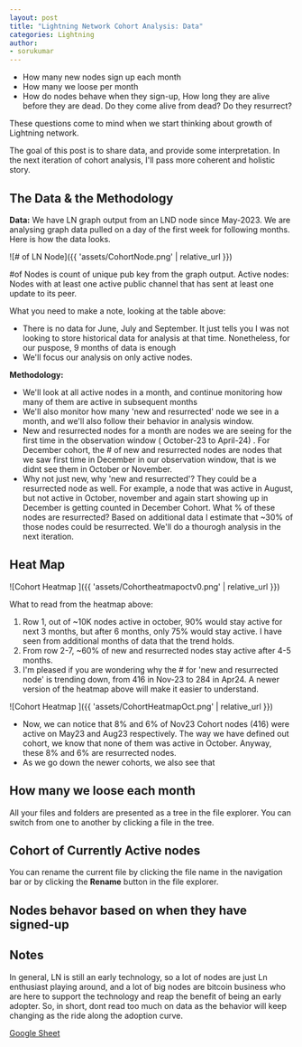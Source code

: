 ```yaml
---
layout: post
title: "Lightning Network Cohort Analysis: Data"
categories: Lightning
author:
- sorukumar
---
```


 - How many new nodes sign up each month
 - How many we loose per month
 - How do nodes behave when they sign-up, How long they are alive before they are dead. Do they come alive from dead? Do they resurrect?

These questions come to mind when we start thinking about growth of Lightning network. 

The goal of this post is to share data, and provide some interpretation. In the next iteration of cohort analysis, I'll pass more coherent and holistic story.


## The Data & the Methodology

**Data:**
We have LN graph output from an LND node since May-2023. We are analysing graph data pulled on a day of the first week for following months. Here is how the data looks.

![# of LN Node]({{ 'assets/CohortNode.png' | relative_url }})

#of Nodes is count of unique pub key from the graph output. 
Active nodes: Nodes with at least one active public channel that has sent at least one update to its peer.

What you need to make a note, looking at the table above:

 - There is no data for June, July and September. It just tells you I was not looking to store historical data for analysis at that time. Nonetheless, for our puspose, 9 months of data is enough
 - We'll focus our analysis on only active nodes.

**Methodology:**

 - We'll look at all active nodes in a month, and continue monitoring how many of 	them are active in subsequent months
 -  We'll also monitor how many 'new and resurrected' node we see in a month, and we'll also follow their behavior in analysis window.
 - New and resurrected nodes for a month are nodes we are seeing for the first time in the observation window ( October-23  to April-24) . For December cohort,  the # of new and resurrected nodes are nodes that we saw first time in December in our observation window, that is we didnt see them in October or November.
 - Why not just new, why 'new and resurrected'? They could be a resurrected node as well. For example, a node that was active in August, but not active in October, november and again start showing up in December is getting counted in December Cohort. What % of these nodes are resurrected? Based on additional data I estimate that ~30% of those nodes could be resurrected. We'll do a thourogh analysis in the next iteration.

## Heat Map

![Cohort Heatmap ]({{ 'assets/Cohortheatmapoctv0.png' | relative_url }})

What to read from the heatmap above:

 1. Row 1, out of ~10K nodes active in october, 90% would stay active for next 3 months, but after 6 months, only 75% would stay active. I have seen from additional months of data that the trend holds.
 2. From row 2-7, ~60% of new and resurrected nodes stay active after 4-5 months.
 3. I'm pleased if you are wondering why the # for  'new and resurrected node' is trending down, from 416 in Nov-23 to 284 in Apr24. A newer version of the heatmap above will make it easier to understand.

![Cohort Heatmap ]({{ 'assets/CohortHeatmapOct.png' | relative_url }})

 - Now, we can notice that 8% and 6% of Nov23 Cohort nodes (416) were  active on May23 and Aug23 respectively. The way we have defined out  cohort, we know that none of them was active in October. Anyway,  these 8% and 6% are resurrected nodes.
 - As we go down the newer cohorts, we also see that 

## How many we loose each month

All your files and folders are presented as a tree in the file explorer. You can switch from one to another by clicking a file in the tree.

## Cohort of Currently Active nodes

You can rename the current file by clicking the file name in the navigation bar or by clicking the **Rename** button in the file explorer.

## Nodes behavor based on when they have signed-up



## Notes

In general, LN is still an early technology, so a lot of nodes are just Ln enthusiast playing around, and a lot of big nodes are bitcoin business who are here to support the technology  and reap the benefit of being an early adopter. So, in short, dont read too much on data as the behavior will keep changing as the ride along the adoption curve.



[Google Sheet](https://docs.google.com/spreadsheets/d/1T-eXOk72UZCCMpZzNko8LLx3o6zUt3KVKMtbQ2cBU6Q/edit?usp=sharing)
<!--stackedit_data:
eyJoaXN0b3J5IjpbMjcwNDUxNjMzLDY0MjYxMjY3MywtMTUxNT
E0Mjg4MCw3NDc2NTYyMDIsLTg4MzE5NTMyLC0xMTk1NjA3MDUy
LDM4NDc0OTc3NF19
-->